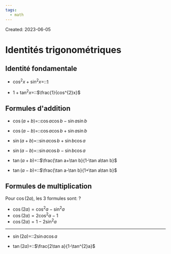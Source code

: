 ```yaml
---
tags:
  - math
---
```

Created: 2023-06-05

# Identités trigonométriques
## Identité fondamentale
- $\cos^{2}x+\sin^{2}x=$::$1$
<!--SR:!2023-09-16,3,266-->

- $1+\tan^{2}x=$::$\frac{1}{cos^{2}x}$
<!--SR:!2023-09-14,1,226-->

## Formules d'addition
- $\cos(a+b)=$::$\cos a\cos b-\sin a\sin b$
<!--SR:!2023-09-14,1,190-->

- $\cos(a-b)=$::$\cos a\cos b+\sin a\sin b$
<!--SR:!2023-09-16,3,266-->

- $\sin(a+b)=$::$\sin a\cos b+\sin b\cos a$
<!--SR:!2023-09-23,12,250-->

- $\sin(a-b)=$::$\sin a\cos b-\sin b\cos a$
<!--SR:!2023-09-14,1,226-->

- $\tan(a+b)=$::$\frac{\tan a+\tan b}{1-\tan a\tan b}$
<!--SR:!2023-09-14,1,226-->

- $\tan(a-b)=$::$\frac{\tan a-\tan b}{1+\tan a\tan b}$
<!--SR:!2023-09-16,3,266-->

## Formules de multiplication
Pour $\cos(2a)$, les 3 formules sont:
?
- $\cos(2a)=\cos^{2}a-\sin^{2}a$
- $\cos(2a)=2\cos^{2}a-1$
- $\cos(2a)=1-2\sin^{2}a$
<!--SR:!2023-09-15,2,246-->


---
- $\sin(2a)=$::$2\sin a\cos a$
<!--SR:!2023-09-14,1,226-->

- $\tan(2a)=$::$\frac{2\tan a}{1-\tan^{2}a}$
<!--SR:!2023-09-14,1,226-->



